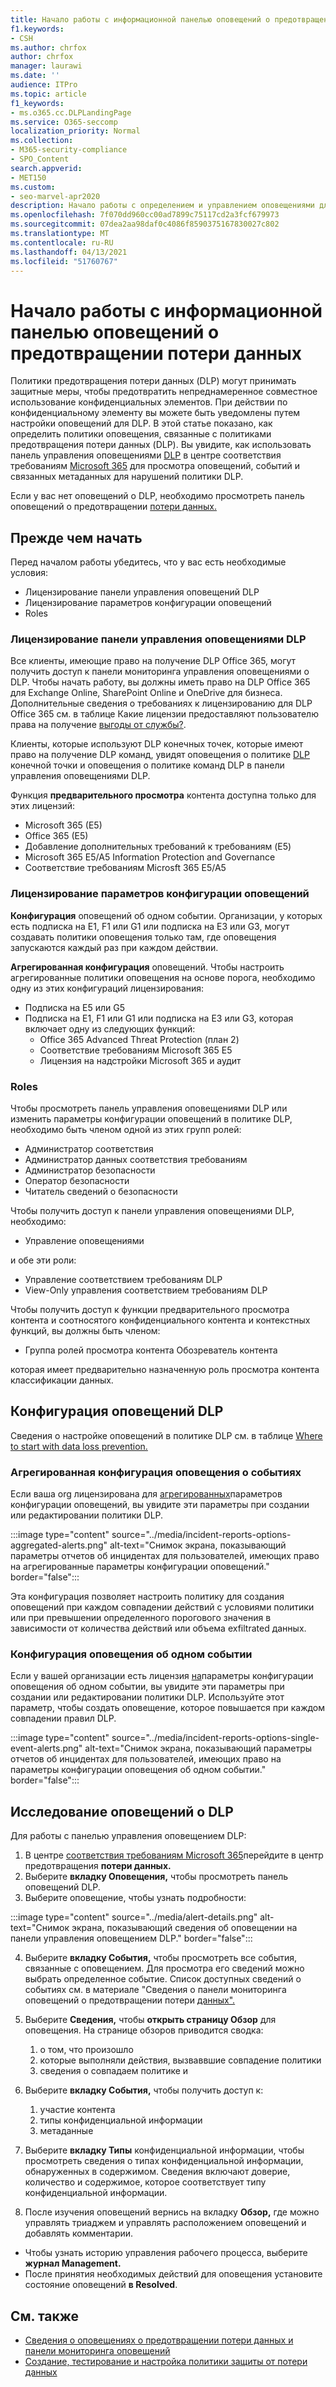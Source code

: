 ```yaml
---
title: Начало работы с информационной панелью оповещений о предотвращении потери данных
f1.keywords:
- CSH
ms.author: chrfox
author: chrfox
manager: laurawi
ms.date: ''
audience: ITPro
ms.topic: article
f1_keywords:
- ms.o365.cc.DLPLandingPage
ms.service: O365-seccomp
localization_priority: Normal
ms.collection:
- M365-security-compliance
- SPO_Content
search.appverid:
- MET150
ms.custom:
- seo-marvel-apr2020
description: Начало работы с определением и управлением оповещениями для политик предотвращения потери данных.
ms.openlocfilehash: 7f070dd960cc00ad7899c75117cd2a3fcf679973
ms.sourcegitcommit: 07dea2aa98daf0c4086f8590375167830027c802
ms.translationtype: MT
ms.contentlocale: ru-RU
ms.lasthandoff: 04/13/2021
ms.locfileid: "51760767"
---
```

# <a name="get-started-with-the-data-loss-prevention-alert-dashboard"></a>Начало работы с информационной панелью оповещений о предотвращении потери данных

Политики предотвращения потери данных (DLP) могут принимать защитные меры, чтобы предотвратить непреднамеренное совместное использование конфиденциальных элементов. При действии по конфиденциальному элементу вы можете быть уведомлены путем настройки оповещений для DLP. В этой статье показано, как определить политики оповещения, связанные с политиками предотвращения потери данных (DLP). Вы увидите, как использовать панель управления оповещениями [DLP](https://compliance.microsoft.com/datalossprevention?viewid=dlpalerts) в центре соответствия требованиям [Microsoft 365](https://compliance.microsoft.com/) для просмотра оповещений, событий и связанных метаданных для нарушений политики DLP.

Если у вас нет оповещений о DLP, необходимо просмотреть панель оповещений о предотвращении [потери данных.](dlp-alerts-dashboard-learn.md)

## <a name="before-you-begin"></a>Прежде чем начать

Перед началом работы убедитесь, что у вас есть необходимые условия:

-   Лицензирование панели управления оповещений DLP
-   Лицензирование параметров конфигурации оповещений
-   Roles

### <a name="licensing-for-the-dlp-alert-management-dashboard"></a>Лицензирование панели управления оповещениями DLP

Все клиенты, имеющие право на получение DLP Office 365, могут получить доступ к панели мониторинга управления оповещениями о DLP. Чтобы начать работу, вы должны иметь право на DLP Office 365 для Exchange Online, SharePoint Online и OneDrive для бизнеса. Дополнительные сведения о требованиях к лицензированию для DLP Office 365 см. в таблице Какие лицензии предоставляют пользователю права на получение [выгоды от службы?](https://docs.microsoft.com/office365/servicedescriptions/microsoft-365-service-descriptions/microsoft-365-tenantlevel-services-licensing-guidance/microsoft-365-security-compliance-licensing-guidance#which-licenses-provide-the-rights-for-a-user-to-benefit-from-the-service-16).

Клиенты, [](endpoint-dlp-learn-about.md) которые используют DLP конечных точек, которые имеют право на получение DLP команд, увидят оповещения о политике [DLP](dlp-microsoft-teams.md) конечной точки и оповещения о политике команд DLP в панели управления оповещениями DLP.

Функция **предварительного просмотра** контента доступна только для этих лицензий:

- Microsoft 365 (E5)
- Office 365 (E5)
- Добавление дополнительных требований к требованиям (E5)
- Microsoft 365 E5/A5 Information Protection and Governance
- Соответствие требованиям Microsft 365 E5/A5

### <a name="licensing-for-alert-configuration-options"></a>Лицензирование параметров конфигурации оповещений

**Конфигурация** оповещений об одном событии. Организации, у которых есть подписка на E1, F1 или G1 или подписка на E3 или G3, могут создавать политики оповещения только там, где оповещения запускаются каждый раз при каждом действии.

**Агрегированная конфигурация** оповещений. Чтобы настроить агрегированные политики оповещения на основе порога, необходимо одну из этих конфигураций лицензирования:

- Подписка на E5 или G5
- Подписка на E1, F1 или G1 или подписка на E3 или G3, которая включает одну из следующих функций:
    - Office 365 Advanced Threat Protection (план 2)
    - Соответствие требованиям Microsoft 365 E5
    - Лицензия на надстройки Microsoft 365 и аудит

### <a name="roles"></a>Roles


Чтобы просмотреть панель управления оповещениями DLP или изменить параметры конфигурации оповещений в политике DLP, необходимо быть членом одной из этих групп ролей:

- Администратор соответствия
- Администратор данных соответствия требованиям
- Администратор безопасности
- Оператор безопасности
- Читатель сведений о безопасности

Чтобы получить доступ к панели управления оповещениями DLP, необходимо:

- Управление оповещениями

и обе эти роли:

- Управление соответствием требованиям DLP
- View-Only управления соответствием требованиям DLP

Чтобы получить доступ к функции предварительного просмотра контента и соотносятого конфиденциального контента и контекстных функций, вы должны быть членом:

- Группа ролей просмотра контента Обозреватель контента

которая имеет предварительно назначенную роль просмотра контента классификации данных.

## <a name="dlp-alert-configuration"></a>Конфигурация оповещений DLP

Сведения о настройке оповещений в политике DLP см. в таблице [Where to start with data loss prevention.](create-test-tune-dlp-policy.md#where-to-start-with-data-loss-prevention)

### <a name="aggregate-event-alert-configuration"></a>Агрегированная конфигурация оповещения о событиях

Если ваша org лицензирована для [агрегированных](#licensing-for-alert-configuration-options)параметров конфигурации оповещений, вы увидите эти параметры при создании или редактировании политики DLP.

:::image type="content" source="../media/incident-reports-options-aggregated-alerts.png" alt-text="Снимок экрана, показывающий параметры отчетов об инцидентах для пользователей, имеющих право на агрегированные параметры конфигурации оповещений." border="false":::

Эта конфигурация позволяет настроить политику для создания оповещений при каждом совпадении действий с условиями политики или при превышении определенного порогового значения в зависимости от количества действий или объема exfiltrated данных.

### <a name="single-event-alert-configuration"></a>Конфигурация оповещения об одном событии

Если у вашей организации есть лицензия [на](#licensing-for-alert-configuration-options)параметры конфигурации оповещения об одном событии, вы увидите эти параметры при создании или редактировании политики DLP. Используйте этот параметр, чтобы создать оповещение, которое повышается при каждом совпадении правил DLP.

:::image type="content" source="../media/incident-reports-options-single-event-alerts.png" alt-text="Снимок экрана, показывающий параметры отчетов об инцидентах для пользователей, имеющих право на параметры конфигурации оповещения об одном событии." border="false":::

## <a name="investigate-a-dlp-alert"></a>Исследование оповещений о DLP

Для работы с панелью управления оповещением DLP:

1. В центре [соответствия требованиям Microsoft 365](https://www.compliance.microsoft.com)перейдите в центр предотвращения **потери данных.**
2. Выберите **вкладку Оповещения,** чтобы просмотреть панель оповещений DLP.
3. Выберите оповещение, чтобы узнать подробности:

:::image type="content" source="../media/alert-details.png" alt-text="Снимок экрана, показывающий сведения об оповещении на панели управления оповещением DLP." border="false":::

4. Выберите **вкладку События,** чтобы просмотреть все события, связанные с оповещением. Для просмотра его сведений можно выбрать определенное событие. Список доступных сведений о событиях см. в материале "Сведения о панели мониторинга оповещений о предотвращении потери [данных".](dlp-alerts-dashboard-learn.md)
5. Выберите **Сведения,** чтобы **открыть страницу Обзор** для оповещения. На странице обзоров приводится сводка:
    1. о том, что произошло
    1. которые выполняли действия, вызваввшие совпадение политики
    1. сведения о совпадаем политике и 

6. Выберите **вкладку События,** чтобы получить доступ к:
    1. участие контента
    1. типы конфиденциальной информации
    1. метаданные

7. Выберите **вкладку Типы** конфиденциальной информации, чтобы просмотреть сведения о типах конфиденциальной информации, обнаруженных в содержимом. Сведения включают доверие, количество и содержимое, которое соответствует типу конфиденциальной информации.

8. После изучения оповещений вернись на вкладку **Обзор,** где можно управлять триаджем и управлять расположением оповещений и добавлять комментарии.

- Чтобы узнать историю управления рабочего процесса, выберите **журнал Management.**
- После принятия необходимых действий для оповещения установите состояние оповещений **в Resolved**.

## <a name="see-also"></a>См. также

- [Сведения о оповещениях о предотвращении потери данных и панели мониторинга оповещений](dlp-alerts-dashboard-learn.md)
- [Создание, тестирование и настройка политики защиты от потери данных](create-test-tune-dlp-policy.md)